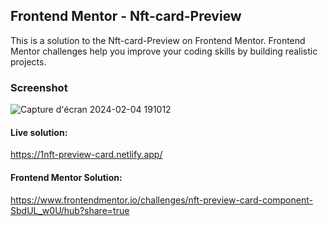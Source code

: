 ## Frontend Mentor - Nft-card-Preview
This is a solution to the Nft-card-Preview on Frontend Mentor. Frontend Mentor challenges help you improve your coding skills by building realistic projects.
### Screenshot
![Capture d'écran 2024-02-04 191012](https://github.com/Ninjalbg78/Nft-card/assets/126517267/610c1b41-d4f2-4669-bb4d-84de4ab89485)
#### Live solution:
https://1nft-preview-card.netlify.app/
#### Frontend Mentor Solution:
https://www.frontendmentor.io/challenges/nft-preview-card-component-SbdUL_w0U/hub?share=true
